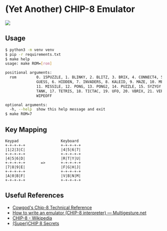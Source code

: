 # (Yet Another) CHIP-8 Emulator

<image src="https://github.com/morinokami/chip8/blob/master/resources/screen.gif?raw=true" />

## Usage

```sh
$ python3 -m venv venv
$ pip -r requirements.txt
$ make help
usage: make ROM=[rom]

positional arguments:
  rom         0. 15PUZZLE, 1. BLINKY, 2. BLITZ, 3. BRIX, 4. CONNECT4, 5.
              GUESS, 6. HIDDEN, 7. INVADERS, 8. KALEID, 9. MAZE, 10. MERLIN,
              11. MISSILE, 12. PONG, 13. PONG2, 14. PUZZLE, 15. SYZYGY, 16.
              TANK, 17. TETRIS, 18. TICTAC, 19. UFO, 20. VBRIX, 21. VERS, 22.
              WIPEOFF

optional arguments:
  -h, --help  show this help message and exit
$ make ROM=7
```

## Key Mapping
```
Keypad                   Keyboard
+-+-+-+-+                +-+-+-+-+
|1|2|3|C|                |4|5|6|7|
+-+-+-+-+                +-+-+-+-+
|4|5|6|D|                |R|T|Y|U|
+-+-+-+-+       =>       +-+-+-+-+
|7|8|9|E|                |F|G|H|J|
+-+-+-+-+                +-+-+-+-+
|A|0|B|F|                |V|B|N|M|
+-+-+-+-+                +-+-+-+-+
```

## Useful References
* [Cowgod's Chip-8 Technical Reference](http://devernay.free.fr/hacks/chip8/C8TECH10.HTM)
* [How to write an emulator (CHIP-8 interpreter) — Multigesture.net](http://www.multigesture.net/articles/how-to-write-an-emulator-chip-8-interpreter/)
* [CHIP-8 - Wikipedia](https://en.wikipedia.org/wiki/CHIP-8)
* [(Super)CHIP 8 Secrets](https://github.com/AfBu/haxe-chip-8-emulator/wiki/(Super)CHIP-8-Secrets)
